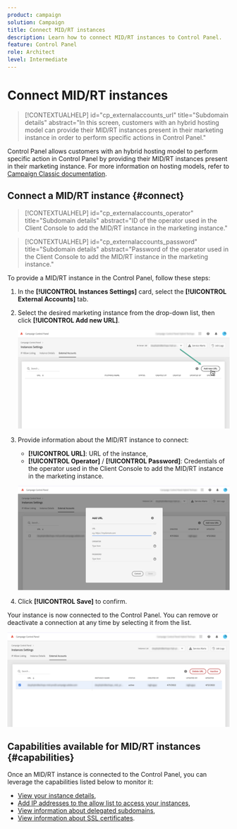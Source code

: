 ```yaml
---
product: campaign
solution: Campaign 
title: Connect MID/RT instances
description: Learn how to connect MID/RT instances to Control Panel.
feature: Control Panel
role: Architect
level: Intermediate
---
```


# Connect MID/RT instances

>[!CONTEXTUALHELP]
>id="cp_externalaccounts_url"
>title="Subdomain details"
>abstract="In this screen, customers with an hybrid hosting model can provide their MID/RT instances present in their marketing instance in order to perform specific actions in Control Panel."

Control Panel allows customers with an hybrid hosting model to perform specific action in Control Panel by providing their MID/RT instances present in their marketing instance. For more information on hosting models, refer to [Campaign Classic documentation](https://experienceleague.adobe.com/docs/campaign-classic/using/installing-campaign-classic/architecture-and-hosting-models/hosting-models-lp/hosting-models.html).

## Connect a MID/RT instance {#connect}

>[!CONTEXTUALHELP]
>id="cp_externalaccounts_operator"
>title="Subdomain details"
>abstract="ID of the operator used in the Client Console to add the MID/RT instance in the marketing instance."

>[!CONTEXTUALHELP]
>id="cp_externalaccounts_password"
>title="Subdomain details"
>abstract="Password of the operator used in the Client Console to add the MID/RT instance in the marketing instance."

To provide a MID/RT instance in the Control Panel, follow these steps:

1. In the **[!UICONTROL Instances Settings]** card, select the **[!UICONTROL External Accounts]** tab.

1. Select the desired marketing instance from the drop-down list, then click **[!UICONTROL Add new URL]**.

    ![](assets/external-account-addbutton.png)

1. Provide information about the MID/RT instance to connect:

    * **[!UICONTROL URL]**: URL of the instance,
    * **[!UICONTROL Operator]** / **[!UICONTROL Password]**: Credentials of the operator used in the Client Console to add the MID/RT instance in the marketing instance.

    ![](assets/external-account-add.png)

1. Click **[!UICONTROL Save]** to confirm.

Your instance is now connected to the Control Panel. You can remove or deactivate a connection at any time by selecting it from the list.

![](assets/external-account-edit.png)

## Capabilities available for MID/RT instances {#capabilities}

Once an MID/RT instance is connected to the Control Panel, you can leverage the capabilities listed below to monitor it:

* [View your instance details](../../instances-settings/using/instance-details.md),
* [Add IP addresses to the allow list to access your instances](../../instances-settings/using/ip-allow-listing-instance-access.md),
* [View information about delegated subdomains](../../subdomains-certificates/using/setting-up-new-subdomain.md),
* [View information about SSL certificates](../../subdomains-certificates/using/monitoring-ssl-certificates.md).

